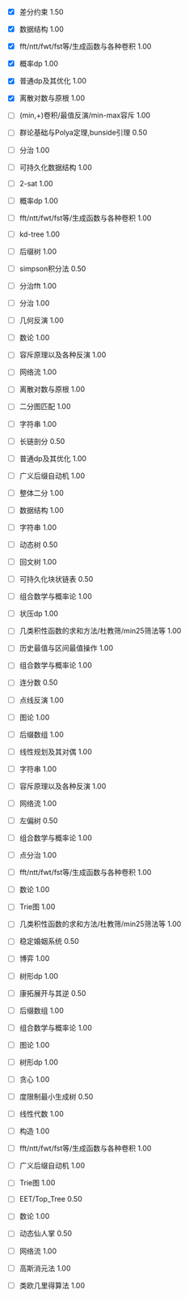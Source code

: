 - [x] 差分约束 1.50

- [x] 数据结构 1.00

- [x] fft/ntt/fwt/fst等/生成函数与各种卷积 1.00

- [x] 概率dp 1.00

- [x] 普通dp及其优化 1.00

- [x] 离散对数与原根 1.00

- [ ] (min,+)卷积/最值反演/min-max容斥 1.00

- [ ] 群论基础与Polya定理,bunside引理 0.50

- [ ] 分治 1.00

- [ ] 可持久化数据结构 1.00

- [ ] 2-sat 1.00

- [ ] 概率dp 1.00

- [ ] fft/ntt/fwt/fst等/生成函数与各种卷积 1.00

- [ ] kd-tree 1.00

- [ ] 后缀树 1.00

- [ ] simpson积分法 0.50

- [ ] 分治fft 1.00

- [ ] 分治 1.00

- [ ] 几何反演 1.00

- [ ] 数论 1.00

- [ ] 容斥原理以及各种反演 1.00

- [ ] 网络流 1.00

- [ ] 离散对数与原根 1.00

- [ ] 二分图匹配 1.00

- [ ] 字符串 1.00

- [ ] 长链剖分 0.50

- [ ] 普通dp及其优化 1.00

- [ ] 广义后缀自动机 1.00

- [ ] 整体二分 1.00

- [ ] 数据结构 1.00

- [ ] 字符串 1.00

- [ ] 动态树 0.50

- [ ] 回文树 1.00

- [ ] 可持久化块状链表 0.50

- [ ] 组合数学与概率论 1.00

- [ ] 状压dp 1.00

- [ ] 几类积性函数的求和方法/杜教筛/min25筛法等 1.00

- [ ] 历史最值与区间最值操作 1.00

- [ ] 组合数学与概率论 1.00

- [ ] 连分数 0.50

- [ ] 点线反演 1.00

- [ ] 图论 1.00

- [ ] 后缀数组 1.00

- [ ] 线性规划及其对偶 1.00

- [ ] 字符串 1.00

- [ ] 容斥原理以及各种反演 1.00

- [ ] 网络流 1.00

- [ ] 左偏树 0.50

- [ ] 组合数学与概率论 1.00

- [ ] 点分治 1.00

- [ ] fft/ntt/fwt/fst等/生成函数与各种卷积 1.00

- [ ] 数论 1.00

- [ ] Trie图 1.00

- [ ] 几类积性函数的求和方法/杜教筛/min25筛法等 1.00

- [ ] 稳定婚姻系统 0.50

- [ ] 博弈 1.00

- [ ] 树形dp 1.00

- [ ] 康拓展开与其逆 0.50

- [ ] 后缀数组 1.00

- [ ] 组合数学与概率论 1.00

- [ ] 图论 1.00

- [ ] 树形dp 1.00

- [ ] 贪心 1.00

- [ ] 度限制最小生成树 0.50

- [ ] 线性代数 1.00

- [ ] 构造 1.00

- [ ] fft/ntt/fwt/fst等/生成函数与各种卷积 1.00

- [ ] 广义后缀自动机 1.00

- [ ] Trie图 1.00

- [ ] EET/Top_Tree 0.50

- [ ] 数论 1.00

- [ ] 动态仙人掌 0.50

- [ ] 网络流 1.00

- [ ] 高斯消元法 1.00

- [ ] 类欧几里得算法 1.00